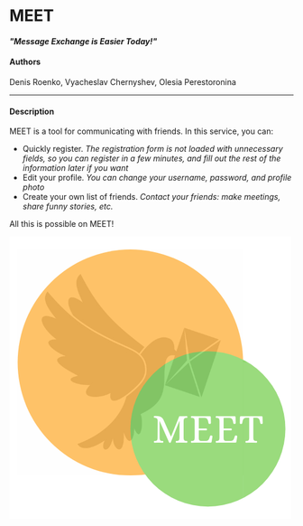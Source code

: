 # MEET
#### *"Message Exchange is Easier Today!"*
#### Authors
Denis Roenko, Vyacheslav Chernyshev, Olesia Perestoronina
<hr>


#### Description


MEET is a tool for communicating with friends. In this service, you can: 
* Quickly register. *The registration form is not loaded with unnecessary fields, so you can register in a few minutes, and fill out the rest of the information later if you want*
* Edit your profile. *You can change your username, password, and profile photo* 
* Create your own list of friends. *Contact your friends: make meetings, share funny stories, etc.* 


All this is possible on MEET!



![](logo.png) 
